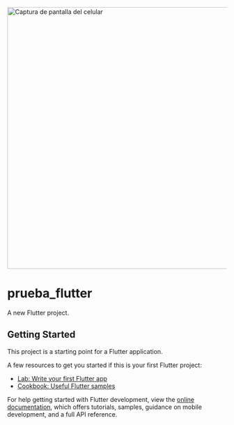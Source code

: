 <img src="[![imagen](https://github.com/user-attachments/assets/1dfd92c1-12a6-4a88-b8a0-a0b50fa8fc6b)](https://github.com/gitFrancoln/app-movil-/blob/main/imagen.jpeg?raw=true)" alt="Captura de pantalla del celular" width="600"/>

# prueba_flutter

A new Flutter project.

## Getting Started

This project is a starting point for a Flutter application.

A few resources to get you started if this is your first Flutter project:

- [Lab: Write your first Flutter app](https://docs.flutter.dev/get-started/codelab)
- [Cookbook: Useful Flutter samples](https://docs.flutter.dev/cookbook)


For help getting started with Flutter development, view the
[online documentation](https://docs.flutter.dev/), which offers tutorials,
samples, guidance on mobile development, and a full API reference.
